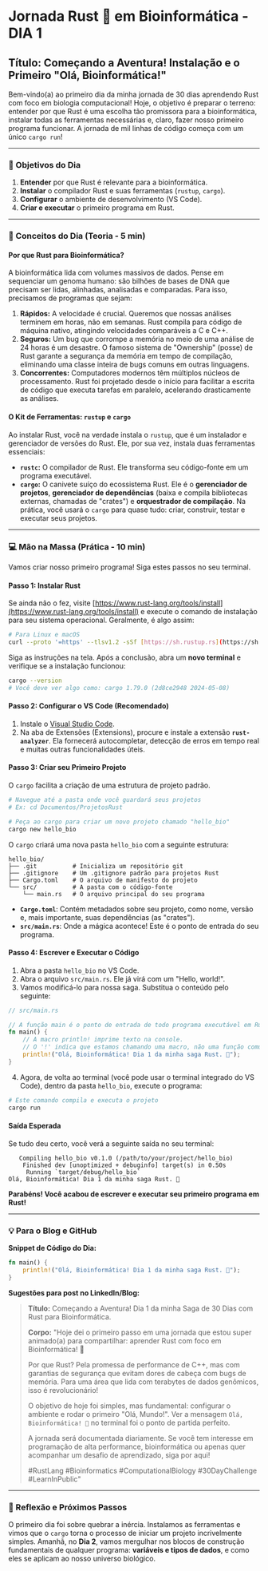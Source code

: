 # Jornada Rust 🦀 em Bioinformática - DIA 1

## Título: Começando a Aventura! Instalação e o Primeiro "Olá, Bioinformática!"

Bem-vindo(a) ao primeiro dia da minha jornada de 30 dias aprendendo Rust com foco em biologia computacional! Hoje, o objetivo é preparar o terreno: entender por que Rust é uma escolha tão promissora para a bioinformática, instalar todas as ferramentas necessárias e, claro, fazer nosso primeiro programa funcionar. A jornada de mil linhas de código começa com um único `cargo run`!

---

### 🎯 Objetivos do Dia

1.  **Entender** por que Rust é relevante para a bioinformática.
2.  **Instalar** o compilador Rust e suas ferramentas (`rustup`, `cargo`).
3.  **Configurar** o ambiente de desenvolvimento (VS Code).
4.  **Criar e executar** o primeiro programa em Rust.

---

### 🧠 Conceitos do Dia (Teoria - 5 min)

#### Por que Rust para Bioinformática?

A bioinformática lida com volumes massivos de dados. Pense em sequenciar um genoma humano: são bilhões de bases de DNA que precisam ser lidas, alinhadas, analisadas e comparadas. Para isso, precisamos de programas que sejam:

1.  **Rápidos:** A velocidade é crucial. Queremos que nossas análises terminem em horas, não em semanas. Rust compila para código de máquina nativo, atingindo velocidades comparáveis a C e C++.
2.  **Seguros:** Um bug que corrompe a memória no meio de uma análise de 24 horas é um desastre. O famoso sistema de "Ownership" (posse) de Rust garante a segurança da memória em tempo de compilação, eliminando uma classe inteira de bugs comuns em outras linguagens.
3.  **Concorrentes:** Computadores modernos têm múltiplos núcleos de processamento. Rust foi projetado desde o início para facilitar a escrita de código que executa tarefas em paralelo, acelerando drasticamente as análises.

#### O Kit de Ferramentas: `rustup` e `cargo`

Ao instalar Rust, você na verdade instala o `rustup`, que é um instalador e gerenciador de versões do Rust. Ele, por sua vez, instala duas ferramentas essenciais:

* **`rustc`:** O compilador de Rust. Ele transforma seu código-fonte em um programa executável.
* **`cargo`:** O canivete suíço do ecossistema Rust. Ele é o **gerenciador de projetos**, **gerenciador de dependências** (baixa e compila bibliotecas externas, chamadas de "crates") e **orquestrador de compilação**. Na prática, você usará o `cargo` para quase tudo: criar, construir, testar e executar seus projetos.

---

### 💻 Mão na Massa (Prática - 10 min)

Vamos criar nosso primeiro programa! Siga estes passos no seu terminal.

#### Passo 1: Instalar Rust

Se ainda não o fez, visite [https://www.rust-lang.org/tools/install](https://www.rust-lang.org/tools/install) e execute o comando de instalação para seu sistema operacional. Geralmente, é algo assim:

```bash
# Para Linux e macOS
curl --proto '=https' --tlsv1.2 -sSf [https://sh.rustup.rs](https://sh.rustup.rs) | sh
```

Siga as instruções na tela. Após a conclusão, abra um **novo terminal** e verifique se a instalação funcionou:

```bash
cargo --version
# Você deve ver algo como: cargo 1.79.0 (2d8ce2948 2024-05-08)
```

#### Passo 2: Configurar o VS Code (Recomendado)

1.  Instale o [Visual Studio Code](https://code.visualstudio.com/).
2.  Na aba de Extensões (Extensions), procure e instale a extensão **`rust-analyzer`**. Ela fornecerá autocompletar, detecção de erros em tempo real e muitas outras funcionalidades úteis.

#### Passo 3: Criar seu Primeiro Projeto

O `cargo` facilita a criação de uma estrutura de projeto padrão.

```bash
# Navegue até a pasta onde você guardará seus projetos
# Ex: cd Documentos/ProjetosRust

# Peça ao cargo para criar um novo projeto chamado "hello_bio"
cargo new hello_bio
```

O `cargo` criará uma nova pasta `hello_bio` com a seguinte estrutura:

```
hello_bio/
├── .git          # Inicializa um repositório git
├── .gitignore    # Um .gitignore padrão para projetos Rust
├── Cargo.toml    # O arquivo de manifesto do projeto
└── src/          # A pasta com o código-fonte
    └── main.rs   # O arquivo principal do seu programa
```

* **`Cargo.toml`**: Contém metadados sobre seu projeto, como nome, versão e, mais importante, suas dependências (as "crates").
* **`src/main.rs`**: Onde a mágica acontece! Este é o ponto de entrada do seu programa.

#### Passo 4: Escrever e Executar o Código

1.  Abra a pasta `hello_bio` no VS Code.
2.  Abra o arquivo `src/main.rs`. Ele já virá com um "Hello, world!".
3.  Vamos modificá-lo para nossa saga. Substitua o conteúdo pelo seguinte:

```rust
// src/main.rs

// A função main é o ponto de entrada de todo programa executável em Rust.
fn main() {
    // A macro println! imprime texto na console.
    // O '!' indica que estamos chamando uma macro, não uma função comum.
    println!("Olá, Bioinformática! Dia 1 da minha saga Rust. 🦀");
}
```

4.  Agora, de volta ao terminal (você pode usar o terminal integrado do VS Code), dentro da pasta `hello_bio`, execute o programa:

```bash
# Este comando compila e executa o projeto
cargo run
```

#### Saída Esperada

Se tudo deu certo, você verá a seguinte saída no seu terminal:

```
   Compiling hello_bio v0.1.0 (/path/to/your/project/hello_bio)
    Finished dev [unoptimized + debuginfo] target(s) in 0.50s
     Running `target/debug/hello_bio`
Olá, Bioinformática! Dia 1 da minha saga Rust. 🦀
```

**Parabéns! Você acabou de escrever e executar seu primeiro programa em Rust!**

---

### 💡 Para o Blog e GitHub

**Snippet de Código do Dia:**

```rust
fn main() {
    println!("Olá, Bioinformática! Dia 1 da minha saga Rust. 🦀");
}
```

**Sugestões para post no LinkedIn/Blog:**

> **Título:** Começando a Aventura! Dia 1 da minha Saga de 30 Dias com Rust para Bioinformática.
>
> **Corpo:** "Hoje dei o primeiro passo em uma jornada que estou super animado(a) para compartilhar: aprender Rust com foco em Bioinformática! 🚀
>
> Por que Rust? Pela promessa de performance de C++, mas com garantias de segurança que evitam dores de cabeça com bugs de memória. Para uma área que lida com terabytes de dados genômicos, isso é revolucionário!
>
> O objetivo de hoje foi simples, mas fundamental: configurar o ambiente e rodar o primeiro "Olá, Mundo!". Ver a mensagem `Olá, Bioinformática! 🦀` no terminal foi o ponto de partida perfeito.
>
> A jornada será documentada diariamente. Se você tem interesse em programação de alta performance, bioinformática ou apenas quer acompanhar um desafio de aprendizado, siga por aqui!
>
> #RustLang #Bioinformatics #ComputationalBiology #30DayChallenge #LearnInPublic"

---

### 🤔 Reflexão e Próximos Passos

O primeiro dia foi sobre quebrar a inércia. Instalamos as ferramentas e vimos que o `cargo` torna o processo de iniciar um projeto incrivelmente simples. Amanhã, no **Dia 2**, vamos mergulhar nos blocos de construção fundamentais de qualquer programa: **variáveis e tipos de dados**, e como eles se aplicam ao nosso universo biológico.
